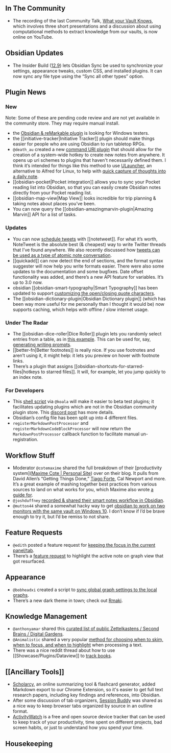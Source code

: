 ## In The Community
* The recording of the last Community Talk, [What your Vault Knows](https://youtu.be/58-Ue2mDy0k), which involves three short presentations and a discussion about using computational methods to extract knowledge from our vaults, is now online on YouTube. 

## Obsidian Updates
* The Insider Build ([12.9](https://forum.obsidian.md/t/obsidian-release-v0-12-8-insider-build/20214)) lets Obsidian Sync be used to synchronize your settings, appearance tweaks, custom CSS, and installed plugins. It can now sync any file type using the “Sync all other types” option.

## Plugin News

### New
Note: Some of these are pending code review and are not yet available in the community store. They may require manual install. 
* the [Obsidian & reMarkable plugin](https://github.com/cobalamin/obsidian-remarkable) is looking for Windows testers. 
* the [[initiative-tracker|Initiative Tracker]] plugin should make things easier for people who are using Obsidian to run tabletop RPGs. 
* `@death_au` created a new [command URI plugin](https://github.com/deathau/command-uri-obsidian) that should allow for the creation of a system-wide hotkey to create new notes from anywhere. It opens up uri schemes to plugins that haven't necessarily defined them. I think it’s intended for things like this method to use [ULauncher](https://ulauncher.io/), an alternative to Alfred for Linux, to help with [quick capture of thoughts into a daily note](https://forum.obsidian.md/t/linux-alfred-alternative-for-quick-caputure/20203). 
* [[obsidian-pocket|Pocket integration]] allows you to sync your Pocket reading list into Obsidian, so that you can easily create Obsidian notes directly from your Pocket reading list.
* [[obsidian-map-view|Map View]] looks incredible for trip planning & taking notes about places you’ve been. 
* You can now query the [[obsidian-amazingmarvin-plugin|Amazing Marvin]] API for a list of tasks. 

### Updates
* You can now [schedule tweets](https://github.com/chhoumann/notetweet_obsidian/blob/master/GuideToSettingUpScheduler.md) with [[notetweet]]. For what it’s worth, NoteTweet is the absolute best (& cheapest) way to write Twitter threads that I’ve found anywhere. We also recently discussed how [tweets can be used as a type of atomic note conversation](https://discord.com/channels/686053708261228577/710585052769157141/857716879393423371). 
* [[quickadd]] can now detect the end of sections, and the format syntax suggester will now help you write formats easier. There were also some updates to the documentation and some bugfixes. Date offset functionality was added, and there’s a new API feature for variables. It’s up to 3.0 now. 
* obsidian [[obsidian-smart-typography|Smart Typography]] has been updated to support [customizing the open/closing quote characters](https://github.com/mgmeyers/obsidian-smart-typography/issues/5). 
* The [[obsidian-dictionary-plugin|Obsidian Dictionary plugin]] (which has been way more useful for me personally than I thought it would be) now supports caching, which helps with offline / slow internet usage. 

### Under The Radar
* The [[obsidian-dice-roller|Dice Roller]] plugin lets you randomly select entries from a table, as in [this example](https://discord.com/channels/686053708261228577/805952223124520961/860471875678896159). This can be used for, say, [generating writing prompts](https://discord.com/channels/686053708261228577/805952223124520961/860534603521196062). 
* [[better-fn|Better footnotes]] is really nice. If you use footnotes and aren’t using it, it might help: it lets you preview on hover with footnote links. 
* There’s a plugin that assigns [[obsidian-shortcuts-for-starred-files|hotkeys to starred files]]. It will, for example, let you jump quickly to an index note.  

### For Developers
* This [shell script](https://github.com/kometenstaub/shell) via `@koala` will make it easier to beta test plugins; it facilitates updating plugins which are not in the Obsidian community plugin store. This [discord post](http://discordapp.com/channels/686053708261228577/840286238928797736/858448800737001522) has more details. 
* Obsidian’s config file has been split up into 4 different files. 
* `registerMarkdownPostProcessor` and `registerMarkdownCodeBlockProcessor` will now return the `MarkdownPostProcessor` callback function to facilitate manual un-registration.

## Workflow Stuff
* Moderator `@cotemaxime` shared the full breakdown of their [productivity system]([Maxime Cote | Personal Site](https://www.maximecote.me/blog/my-productivity-system-planning/)) over on their blog. It pulls from David Allen’s “Getting Things Done,” [Tiago Forte](https://twitter.com/fortelabs/status/1397572271548502020), Cal Newport and more. It’s a great example of mashing together best practices from various sources to land on what works for you, which Maxime also wrote [a guide for](https://www.maximecote.me/blog/how-to-architect-your-productivity-system-yourself/). 
* `@joshduffney` [recorded & shared their smart notes workflow in Obsidian](https://www.youtube.com/watch?v=o_pq43WzeEo&t). 
* `@mutton44` shared a somewhat hacky way to get [obsidian to work on two monitors with the same vault on Windows 10](http://discordapp.com/channels/686053708261228577/694233507500916796/860128416724025364). I don’t know if I’d be brave enough to try it, but I’d be remiss to not share. 

## Feature Requests
* `@edith` posted a feature request for [keeping the focus in the current panel/tab](https://forum.obsidian.md/t/keep-focus-in-current-pane-tab/20317).
* There’s a [feature request](https://forum.obsidian.md/t/selected-note-shown-highlighted-on-the-local-graph/9643/18) to highlight the active note on graph view that got resurfaced. 

## Appearance
* `@bobheadxi` created a script to [sync global graph settings to the local graphs](https://gist.github.com/bobheadxi/ad4bc77a7b8c80d26f7668dac8a47576). 
* There’s a new dark theme in town; check out [Rmaki](https://github.com/luke-rmaki/rmaki-obsidian). 

## Knowledge Management
* `@anthonyamar` shared this [curated list of public Zettelkastens / Second Brains / Digital Gardens](https://github.com/KasperZutterman/Second-Brain).
* `@Animalistic` shared a very popular [method for choosing when to skim, when to focus, and when to highlight](https://discord.com/channels/686053708261228577/694233507500916796/858514569978445854) when processing a text. 
* There was a nice reddit thread about how to use [[Showcase/Plugins/Dataview]] to [track books](https://www.reddit.com/r/ObsidianMD/comments/oa8q80/how_would_you_use_dataview_to_make_a_book_tracker/). 

## [[Ancillary Tools]]
*  [Scholarcy](https://www.scholarcy.com/), an online summarizing tool & flashcard generator, added Markdown export to our Chrome Extension, so it's easier to get full text research papers, including key findings and references, into Obsidian.
*  After some discussion of tab organizers, [Session Buddy](https://chrome.google.com/webstore/detail/session-buddy/edacconmaakjimmfgnblocblbcdcpbko) was shared as a nice way to keep browser tabs organized by source in an outline format. 
*  [ActivityWatch](https://activitywatch.net/) is a free and open source device tracker that can be used to keep track of your productivity, time spent on different projects, bad screen habits, or just to understand how you spend your time.

## Housekeeping